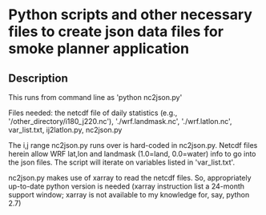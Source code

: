 # Python scripts and other necessary files to create json data files for smoke planner application

## Description

This runs from command line as
'python nc2json.py'

Files needed: the netcdf file of daily statistics (e.g., '/other_directory/i180_j220.nc'), './wrf.landmask.nc', './wrf.latlon.nc', var_list.txt, ij2latlon.py, nc2json.py

The i,j range nc2json.py runs over is hard-coded in nc2json.py.  Netcdf files herein allow WRF lat,lon and landmask (1.0=land, 0.0=water) info to go into the json files.  The script will iterate on variables listed in 'var_list.txt'.

nc2json.py makes use of xarray to read the netcdf files.  So, appropriately up-to-date python version is needed (xarray instruction list a 24-month support window; xarray is not available to my knowledge for, say, python 2.7)
